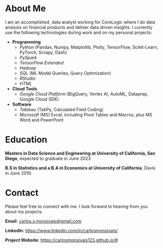 <h1><b>About Me</b></h1>
I am an accomplished, data analyst working for CoreLogic where I do data analysis on financial products and deliver data driven insights. I currently use the following technologies during work and on my personal projects:
<ul>
  <li><b>Programming</b>
    <ul>
      <li><i>Python</i> (Pandas, Numpy, Matplotlib, Plotly, TensorFlow, Scikit-Learn, PyTorch, Scrapy, Dash)</li>
      <li><i>PySpark</i></li>
      <li><i>TensorFlow Extended</i></li>
      <li><i>Hadoop</i></li>
      <li><i>SQL</i> (ML Model Queries, Query Optimization)
      <li><i>RStudio</i>
      <li><i>HTML</i></li>
    </ul>
  </li>
  <li><b>Cloud Tools</b>
    <ul>
      <li><i>Google Cloud Platform</i>  (BigQuery, Vertex AI, AutoML, Dataprep, Google Cloud SDK)</li>
    </ul>
  </li>
  <li><b>Software</b>
    <ul>
      <li><i>Tableau</i> (TabPy, Calculated Field Coding)</li>
      <li><i>Microsoft</i> (MS) Excel, including Pivot Tables and Macros, plus MS Word and PowerPoint</li>
    </ul>
  </li>  
</ul>


<h1><b>Education</b></h1>
<b>Masters in Data Science and Engineering at University of California, San Diego</b>, expected to graduate in June 2023

<b>B.S in Statistics and a B.A in Economics at University of California</b>, Davis in June 2019.


<h1><b>Contact</b></h1>
Please feel free to connect with me. I look forward to hearing from you about my projects.

<b>Email</b>: carlos.s.monsivais@gmail.com

<b>LinkedIn</b>: https://www.linkedin.com/in/carlosmonsivais/

<b>Project Website</b>: https://carlosmonsivais123.github.io/#
